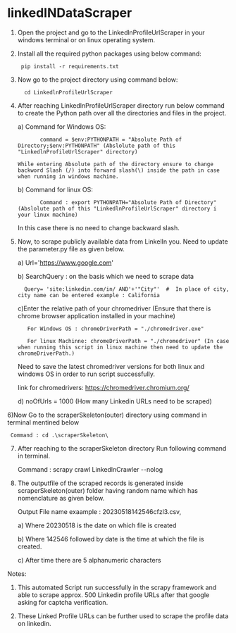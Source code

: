 # linkedINDataScraper

1) Open the project and go to the LinkedlnProfileUrlScraper in your windows terminal or on linux operating system.

2) Install all the required python packages using below command: 

        pip install -r requirements.txt

3) Now go to the project directory using command below:

         cd LinkedlnProfileUrlScraper

4) After reaching LinkedlnProfileUrlScraper directory run below command to create the Python path over all the directories and files in the project.

   a) Command for Windows OS:

              command = $env:PYTHONPATH = "Absolute Path of Directory;$env:PYTHONPATH" (Abslolute path of this "LinkedlnProfileUrlScraper" directory)
  
       While entering Absolute path of the directory ensure to change backword Slash (/) into forward slash(\) inside the path in case when running in windows machine.

   b) Command for linux OS:   

              Command : export PYTHONPATH="Absolute Path of Directory"  (Abslolute path of this "LinkedlnProfileUrlScraper" directory i your linux machine)
  
      In this case there is no need to change backward slash.

5) Now, to scrape publicly available data from  LinkelIn you. Need to update the parameter.py file as given below.
   
   a) Url='https://www.google.com'

   b) SearchQuery : on the basis which we need to scrape data
        
         Query= 'site:linkedin.com/in/ AND'+'"City"'  #  In place of city, city name can be entered example : California

   c)Enter the relative path of your chromedriver (Ensure that there is chrome browser application installed in your machine)
    
          For Windows OS : chromeDriverPath = "./chromedriver.exe"
    
          For linux Machinne: chromeDriverPath = "./chromedriver" (In case when running this script in linux machine then need to update the chromeDriverPath.)
          
    Need to save the latest chromedriver versions for both linux and windows OS in order to run script successfully.
    
    link for chromedrivers:  https://chromedriver.chromium.org/


   d)   noOfUrls = 1000 (How many Linkedin URLs need to be scraped)

6)Now Go to the scraperSkeleton(outer) directory using command in terminal mentined below 

     Command : cd .\scraperSkeleton\

7) After reaching to the scraperSkeleton directory Run following command in terminal. 

     Command : scrapy crawl LinkedlnCrawler --nolog 

8) The outputfile of the scraped records is generated inside scraperSkeleton(outer) folder having random name which has nomenclature as given below.

     Output File name exaample : 20230518142546cfzl3.csv, 

     a) Where 20230518 is the date on which file is created

     b) Where 142546 followed by date is the time at which the file is created.
 
     c) After time there are 5 alphanumeric characters

Notes:
1) This automated Script run successfully in the scrapy framework and able to scrape approx. 500 Linkedin profile URLs after that google asking for captcha verification.

2) These Linked Profile URLs can be further used to scrape the profile data on linkedin.
